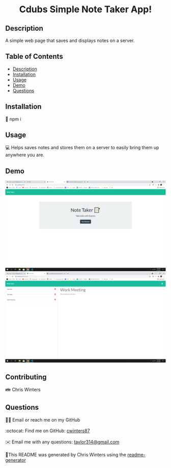 
  <h1 align="center">Cdubs Simple Note Taker App!</h1>

## Description
A simple web page that saves and displays notes on a server.
## Table of Contents
- [Description](#description)
- [Installation](#installation)
- [Usage](#usage)
- [Demo](#demo)
- [Questions](#questions)
## Installation
💾 npm i
## Usage
💻 Helps saves notes and stores them on a server to easily bring them up anywhere you are.
## Demo

![notetaker1](./images/notetaker1.png)
![notetaker2](./images/notetaker2.png)

## Contributing
👪 Chris Winters
## Questions
🙋‍♂️ Email or reach me on my GitHub <br />
<br />
:octocat: Find me on GitHub: [cwinters87](https://github.com/cwinters87)<br />
<br />
✉️ Email me with any questions: taylor314@gmail.com<br /><br />
🌟This README was generated by Chris Winters using the [readme-generator](https://github.com/cwinters87/readme-generator)

